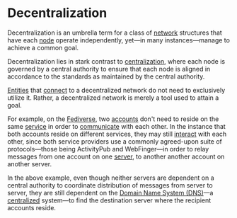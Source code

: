 # Decentralization

Decentralization is an umbrella term for a class of [network](/docs/glossary/network) structures that have each [node](/docs/glossary/node) operate independently, yet—in many instances—manage to achieve a common goal.

Decentralization lies in stark contrast to [centralization](/docs/glossary/centralization), where each node is governed by a central authority to ensure that each node is aligned in accordance to the standards as maintained by the central authority.

[Entities](/docs/glossary/entity) that [connect](/docs/glossary/connection) to a decentralized network do not need to exclusively utilize it. Rather, a decentralized network is merely a tool used to attain a goal.

For example, on the [Fediverse](/docs/glossary/fediverse), two [accounts](/docs/glossary/account) don't need to reside on the same [service](/docs/glossary/service) in order to [communicate](/docs/glossary/communication) with each other. In the instance that both accounts reside on different services, they may still [interact](/docs/glossary/interaction) with each other, since both service providers use a commonly agreed-upon suite of protocols—those being ActivityPub and WebFinger—in order to relay messages from one account on one [server](/docs/glossary/server), to another another account on another server.

In the above example, even though neither servers are dependent on a central authority to coordinate distribution of messages from server to server, they are still dependent on the [Domain Name System (DNS)](https://en.wikipedia.org/wiki/Domain_Name_System#target=_blank)—a [centralized](/docs/glossary/centralization) system—to find the destination server where the recipient accounts reside.